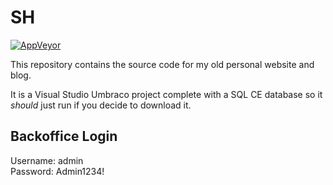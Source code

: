 # SH

[![AppVeyor](https://ci.appveyor.com/api/projects/status/github/stvnhrlnd/SH?svg=true)](https://ci.appveyor.com/project/stvnhrlnd/sh)

This repository contains the source code for my old personal website and blog.

It is a Visual Studio Umbraco project complete with a SQL CE database so it *should* just run if you decide to download it.

## Backoffice Login

Username: admin  
Password: Admin1234!
